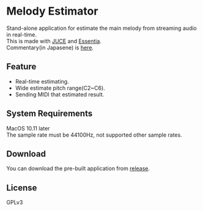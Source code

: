 # Melody Estimator  
Stand-alone application for estimate the main melody from streaming audio in real-time.  
This is made with [JUCE](https://github.com/WeAreROLI/JUCE) and [Essentia](https://github.com/MTG/essentia).  
Commentary(in Japasene) is [here](https://qiita.com/AkiyukiOkayasu/items/7b5a0671cbfc8e704590).  

## Feature  
- Real-time estimating.
- Wide estimate pitch range(C2~C6).
- Sending MIDI that estimated result.

## System Requirements    
MacOS 10.11 later  
The sample rate must be 44100Hz, not supported other sample rates.

## Download  
You can download the pre-built application from [release](https://github.com/AkiyukiOkayasu/MelodyEstimator/releases).

## License  
GPLv3
